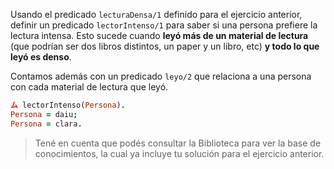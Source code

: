 Usando el predicado `lecturaDensa/1` definido para el ejercicio anterior, definir un predicado `lectorIntenso/1` para saber si una persona prefiere la lectura intensa. Esto sucede cuando **leyó más de un material de lectura** (que podrían ser dos libros distintos, un paper y un libro, etc) **y todo lo que leyó es denso**.

Contamos además con un predicado `leyo/2` que relaciona a una persona con cada material de lectura que leyó.

```Prolog
ム lectorIntenso(Persona).
Persona = daiu;
Persona = clara.
```

> Tené en cuenta que podés consultar la Biblioteca para ver la base de conocimientos, la cual ya incluye tu solución para el ejercicio anterior.